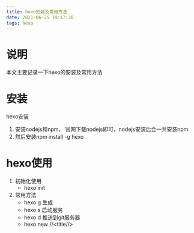 ```yaml
---
title: hexo安装及常用方法
date: 2021-06-25 19:17:30
tags: hexo
---
```

# 说明
本文主要记录一下hexo的安装及常用方法

# 安装
hexo安装
1. 安装nodejs和npm， 官网下载nodejs即可，nodejs安装后会一并安装npm
2. 然后安装npm install -g hexo
# hexo使用
1. 初始化使用
   * hexo init
2. 常用方法
   * hexo  g     生成
   * hexo  s     启动服务
   * hexo  d     推送到git服务器
   * hexo  new //<title//>  